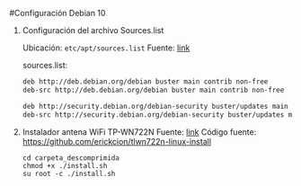 #Configuración Debian 10

1. Configuración del archivo Sources.list

	Ubicación: `etc/apt/sources.list`
	Fuente: [link](https://computingforgeeks.com/add-debian-10-buster-official-repositories-to-sources-list/)

	
	sources.list: 
	```bash
	deb http://deb.debian.org/debian buster main contrib non-free
	deb-src http://deb.debian.org/debian buster main contrib non-free
	
	deb http://security.debian.org/debian-security buster/updates main contrib
	deb-src http://security.debian.org/debian-security buster/updates main contrib
	```

2. Instalador antena WiFi TP-WN722N
	Fuente: [link](https://erickcion.wordpress.com/2011/09/11/instalador-antena-wifi-usb-tp-link-tl-wn722n-para-linux/)
	Código fuente: https://github.com/erickcion/tlwn722n-linux-install

	```
	cd carpeta_descomprimida
	chmod +x ./install.sh
	su root -c ./install.sh
	```

